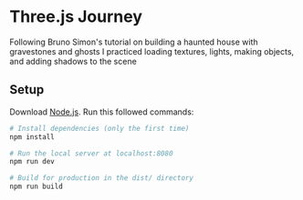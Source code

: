 # Three.js Journey

Following Bruno Simon's tutorial on building a haunted house with gravestones and ghosts
I practiced loading textures, lights, making objects, and adding shadows to the scene 

## Setup
Download [Node.js](https://nodejs.org/en/download/).
Run this followed commands:

``` bash
# Install dependencies (only the first time)
npm install

# Run the local server at localhost:8080
npm run dev

# Build for production in the dist/ directory
npm run build
```
